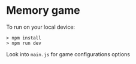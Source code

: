 # Memory game

To run on your local device:

```
> npm install
> npm run dev
```

Look into `main.js` for game configurations options
